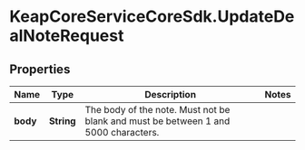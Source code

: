 # KeapCoreServiceCoreSdk.UpdateDealNoteRequest

## Properties

Name | Type | Description | Notes
------------ | ------------- | ------------- | -------------
**body** | **String** | The body of the note. Must not be blank and must be between 1 and 5000 characters. | 


